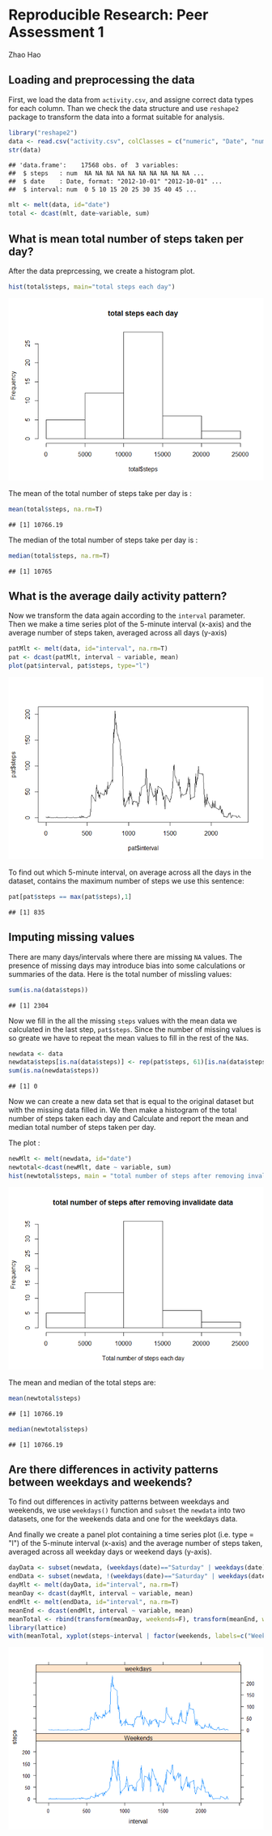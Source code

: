 # Reproducible Research: Peer Assessment 1
Zhao Hao  


## Loading and preprocessing the data

First, we load the data from `activity.csv`, and assigne correct data types for each column. Than we check the data structure and use `reshape2` package to transform the data into a format suitable for analysis. 


```r
library("reshape2")
data <- read.csv("activity.csv", colClasses = c("numeric", "Date", "numeric"))
str(data)
```

```
## 'data.frame':	17568 obs. of  3 variables:
##  $ steps   : num  NA NA NA NA NA NA NA NA NA NA ...
##  $ date    : Date, format: "2012-10-01" "2012-10-01" ...
##  $ interval: num  0 5 10 15 20 25 30 35 40 45 ...
```

```r
mlt <- melt(data, id="date")
total <- dcast(mlt, date~variable, sum)
```

## What is mean total number of steps taken per day?

After the data preprcessing, we create a histogram plot.


```r
hist(total$steps, main="total steps each day")
```

![](PA1_ZhaoHao_files/figure-html/unnamed-chunk-2-1.png) 

The mean of the total number of steps take per day is :


```r
mean(total$steps, na.rm=T)
```

```
## [1] 10766.19
```

The median of the total number of steps take per day is :


```r
median(total$steps, na.rm=T)
```

```
## [1] 10765
```

## What is the average daily activity pattern?

Now we transform the data again according to the `interval` parameter. Then we make a time series plot of the 5-minute interval (x-axis) and the average number of steps taken, averaged across all days (y-axis)


```r
patMlt <- melt(data, id="interval", na.rm=T)
pat <- dcast(patMlt, interval ~ variable, mean)
plot(pat$interval, pat$steps, type="l")
```

![](PA1_ZhaoHao_files/figure-html/unnamed-chunk-5-1.png) 

To find out which 5-minute interval, on average across all the days in the dataset, contains the maximum number of steps we use this sentence:



```r
pat[pat$steps == max(pat$steps),1]
```

```
## [1] 835
```

## Imputing missing values

There are many days/intervals where there are missing `NA` values. The presence of missing days may introduce bias into some calculations or summaries of the data. Here is the total number of missling values:


```r
sum(is.na(data$steps))
```

```
## [1] 2304
```

Now we fill in the all the missing `steps` values with the mean data we calculated in the last step, `pat$steps`. Since the number of missing values is so greate we have to repeat the mean values to fill in the rest of the `NA`s. 


```r
newdata <- data
newdata$steps[is.na(data$steps)] <- rep(pat$steps, 61)[is.na(data$steps)]
sum(is.na(newdata$steps))
```

```
## [1] 0
```

Now we can create a new data set that is equal to the original dataset but with the missing data filled in. We then make a histogram of the total number of steps taken each day and Calculate and report the mean and median total number of steps taken per day.

The plot :


```r
newMlt <- melt(newdata, id="date")
newtotal<-dcast(newMlt, date ~ variable, sum)
hist(newtotal$steps, main = "total number of steps after removing invalidate data", xlab="Total number of steps each day")
```

![](PA1_ZhaoHao_files/figure-html/unnamed-chunk-9-1.png) 

The mean and median of the total steps are: 


```r
mean(newtotal$steps)
```

```
## [1] 10766.19
```

```r
median(newtotal$steps)
```

```
## [1] 10766.19
```

## Are there differences in activity patterns between weekdays and weekends?

To find out differences in activity patterns between weekdays and weekends, we use `weekdays()` function and `subset` the `newdata` into two datasets, one for the weekends data and one for the weekdays data.

And finally we create a panel plot containing a time series plot (i.e. type = "l") of the 5-minute interval (x-axis) and the average number of steps taken, averaged across all weekday days or weekend days (y-axis).


```r
dayData <- subset(newdata, (weekdays(date)=="Saturday" | weekdays(date)=="Sunday" ))
endData <- subset(newdata, !(weekdays(date)=="Saturday" | weekdays(date)=="Sunday" ))
dayMlt <- melt(dayData, id="interval", na.rm=T)
meanDay <- dcast(dayMlt, interval ~ variable, mean)
endMlt <- melt(endData, id="interval", na.rm=T)
meanEnd <- dcast(endMlt, interval ~ variable, mean)
meanTotal <- rbind(transform(meanDay, weekends=F), transform(meanEnd, weekends=T))
library(lattice)
with(meanTotal, xyplot(steps~interval | factor(weekends, labels=c("Weekends", "weekdays")), type = "l", layout = c(1,2)))
```

![](PA1_ZhaoHao_files/figure-html/unnamed-chunk-11-1.png) 


